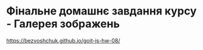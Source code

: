 # Фiнальне домашнє завдання курсу - Галерея зображень

https://bezvoshchuk.github.io/goit-js-hw-08/

